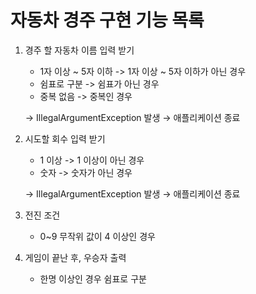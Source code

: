 # 자동차 경주 구현 기능 목록

1. 경주 할 자동차 이름 입력 받기
    - 1자 이상 ~ 5자 이하 -> 1자 이상 ~ 5자 이하가 아닌 경우
    - 쉼표로 구분 -> 쉼표가 아닌 경우
    - 중복 없음 -> 중복인 경우

   → IllegalArgumentException 발생 → 애플리케이션 종료

2. 시도할 회수 입력 받기
   - 1 이상 -> 1 이상이 아닌 경우
   - 숫자 -> 숫자가 아닌 경우

   → IllegalArgumentException 발생 → 애플리케이션 종료

3. 전진 조건
    - 0~9 무작위 값이 4 이상인 경우

4. 게임이 끝난 후, 우승자 출력
    - 한명 이상인 경우 쉼표로 구분
